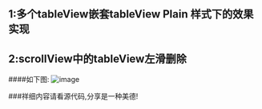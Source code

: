 ## 1:多个tableView嵌套tableView Plain 样式下的效果实现

## 2:scrollView中的tableView左滑删除

####如下图:
![image](https://github.com/KylinSpace/TableViewsInTableView/blob/master/TableViewsInTableView/sourceImage/2.gif)

###祥细内容请看源代码,分享是一种美德!
